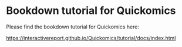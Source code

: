 # Bookdown tutorial for Quickomics

Please find the bookdown tutorial for Quickomics here:

https://interactivereport.github.io/Quickomics/tutorial/docs/index.html

